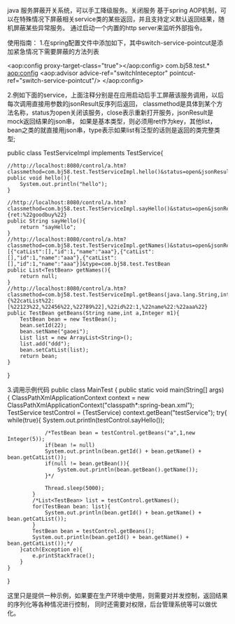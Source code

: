 
java 服务屏蔽开关系统，可以手工降级服务。关闭服务 基于spring AOP机制，可以在特殊情况下屏蔽相关service类的某些返回，并且支持定义默认返回结果，随机屏蔽某些异常服务。 通过启动一个内置的http server来监听外部指令。

使用指南：
1.在spring配置文件中添加如下，其中switch-service-pointcut是添加紧急情况下需要屏蔽的方法列表

<aop:config proxy-target-class="true"></aop:config>
<bean id="switchInteceptor" class="com.bj58.interceptor.SwitchInteceptor">
    </bean>
    <bean id="switch-service-pointcut" class="org.springframework.aop.support.JdkRegexpMethodPointcut">
        <property name="patterns">
            <list>
                <value>com.bj58.test.*</value>
            </list>
        </property>
    </bean>
    <aop:config>
        <aop:advisor advice-ref="switchInteceptor" pointcut-ref="switch-service-pointcut"/>
    </aop:config>
    <bean id="switchControlHttpServer" class="com.bj58.server.SwitchControlHttpServer" init-method="init"></bean>
    <bean id="testService" class="com.bj58.test.TestServiceImpl" />
    <bean id="testController" class="com.bj58.test.TestController" />
</bean>

2.例如下面的service，上面注释分别是在应用启动后手工屏蔽该服务调用，以后每次调用直接用参数的jsonResult反序列后返回， classmethod是具体到某个方法名称，status为open关闭该服务，close表示重新打开服务，jsonResult是mock返回结果的json串， 如果是基本类型，则必须用ret作为key，其他list，bean之类的就直接用json串，type表示如果list有泛型的话则是返回的类完整类型;

public class TestServiceImpl implements TestService{
	
	//http://localhost:8080/control/a.htm?classmethod=com.bj58.test.TestServiceImpl.hello()&status=open&jsonResult=1
	public void hello(){
		System.out.println("hello");
	}
	
	//http://localhost:8080/control/a.htm?classmethod=com.bj58.test.TestServiceImpl.sayHello()&status=open&jsonResult={ret:%22goodbuy%22}
	public String sayHello(){
		return "sayHello";
	}
	//http://localhost:8080/control/a.htm?classmethod=com.bj58.test.TestServiceImpl.getNames()&status=open&jsonResult=[{"catList":[],"id":1,"name":"aaa"},{"catList":[],"id":1,"name":"aaa"},{"catList":[],"id":1,"name":"aaa"}]&type=com.bj58.test.TestBean
	public List<TestBean> getNames(){
		return null;
	}
	//http://localhost:8080/control/a.htm?classmethod=com.bj58.test.TestServiceImpl.getBeans(java.lang.String,int,java.lang.Integer)&status=open&jsonResult={%22catList%22:[%22123%22,%22456%22,%22789%22],%22id%22:1,%22name%22:%22aaa%22}
	public TestBean getBeans(String name,int a,Integer m1){
		TestBean bean = new TestBean();
		bean.setId(22);
		bean.setName("gaoei");
		List list = new ArrayList<String>();
		list.add("ddd");
		bean.setCatList(list);
		return bean;
	}

}

3.调用示例代码
public class MainTest {
	public static void main(String[] args) {
		ClassPathXmlApplicationContext context = new ClassPathXmlApplicationContext("classpath*:spring-bean.xml");
		TestService testControl = (TestService) context.getBean("testService");
		try{	
			while(true){
				System.out.println(testControl.sayHello());
				
				/*TestBean bean = testControl.getBeans("a",1,new Integer(5));
				if(bean != null)
				System.out.println(bean.getId() + bean.getName() + bean.getCatList());
				if(null != bean.getBean()){
					System.out.println(bean.getBean().getName());
				}*/
				
				Thread.sleep(5000);
			}
			/*List<TestBean> list = testControl.getNames();
			for(TestBean bean: list){
				System.out.println(bean.getId() + bean.getName() + bean.getCatList());
			}
			TestBean bean = testControl.getBeans();
			System.out.println(bean.getId() + bean.getName() + bean.getCatList());*/
		}catch(Exception e){
			e.printStackTrace();
		}
	}
}


这里只是提供一种示例，如果要在生产环境中使用，则需要对并发控制，返回结果的序列化等各种情况进行控制， 同时还需要对权限，后台管理系统等可以做优化。

